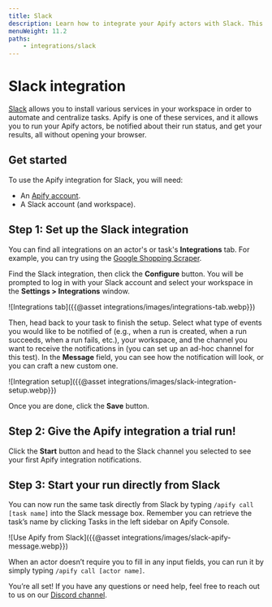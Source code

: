 ```yaml
---
title: Slack
description: Learn how to integrate your Apify actors with Slack. This article guides you from installation through to automating your whole workflow in Slack.
menuWeight: 11.2
paths:
    - integrations/slack
---
```


# Slack integration

[Slack](https://slack.com/) allows you to install various services in your workspace in order to automate and centralize tasks. Apify is one of these services, and it allows you to run your Apify actors, be notified about their run status, and get your results, all without opening your browser.

## Get started

To use the Apify integration for Slack, you will need:

- An [Apify account](https://console.apify.com/).
- A Slack account (and workspace).

## [](#step-one) Step 1: Set up the Slack integration

You can find all integrations on an actor's or task's **Integrations** tab. For example, you can try using the [Google Shopping Scraper](https://console.apify.com/actors/aLTexEuCetoJNL9bL).

Find the Slack integration, then click the **Configure** button. You will be prompted to log in with your Slack account and select your workspace in the **Settings > Integrations** window.

![Integrations tab]({{@asset integrations/images/integrations-tab.webp}})

Then, head back to your task to finish the setup. Select what type of events you would like to be notified of (e.g., when a run is created, when a run succeeds, when a run fails, etc.), your workspace, and the channel you want to receive the notifications in (you can set up an ad-hoc channel for this test). In the **Message** field, you can see how the notification will look, or you can craft a new custom one.

![Integration setup]({{@asset integrations/images/slack-integration-setup.webp}})

Once you are done, click the **Save** button.

## [](#step-two) Step 2: Give the Apify integration a trial run!

Click the **Start** button and head to the Slack channel you selected to see your first Apify integration notifications.

## [](#step-three) Step 3: Start your run directly from Slack

You can now run the same task directly from Slack by typing `/apify call [task name]` into the Slack message box. Remember you can retrieve the task’s name by clicking Tasks in the left sidebar on Apify Console.

![Use Apify from Slack]({{@asset integrations/images/slack-apify-message.webp}})

When an actor doesn’t require you to fill in any input fields, you can run it by simply typing `/apify call [actor name]`.

You’re all set! If you have any questions or need help, feel free to reach out to us on our [Discord channel](https://discord.com/invite/jyEM2PRvMU).
